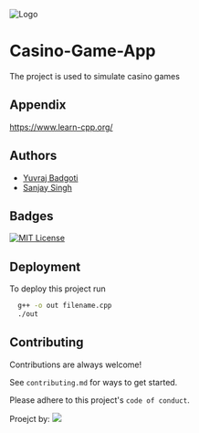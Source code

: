 
![Logo](https://cdn.freebiesupply.com/logos/large/2x/casino-1-logo-png-transparent.png)


# Casino-Game-App

The project is used to simulate casino games  
## Appendix

https://www.learn-cpp.org/


## Authors

- [Yuvraj Badgoti](https://www.github.com/yuvrajbadgoti/)
- [Sanjay Singh](https://www.github.com/MimoHasPurpose)


## Badges


[![MIT License](https://img.shields.io/badge/License-MIT-green.svg)](https://choosealicense.com/licenses/mit/)



## Deployment

To deploy this project run

```bash
  g++ -o out filename.cpp
  ./out
```


## Contributing

Contributions are always welcome!

See `contributing.md` for ways to get started.

Please adhere to this project's `code of conduct`.

Proejct by: 
<a href="https://github.com/yuvrajbadgoti/Casino-Game-App/graphs/contributors">
  <img src="https://contrib.rocks/image?repo=yuvrajbadgoti/Casino-Game-App" />
</a>
